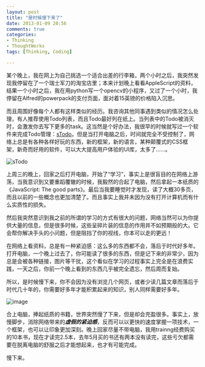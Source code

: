 ```yaml
---
layout: post
title: "是时候慢下来了"
date: 2013-01-09 20:56
comments: true
categories: 
- Thinking
- ThoughtWorks
tags: [Thinking, Coding]

---
```


某个晚上，我在网上为自己挑选一个适合出差的行李箱，两个小时之后，我突然发现我停留在了一个瑞士军刀的淘宝店里；本来计划晚上看看AppleScript的资料，结果一个小时之后，我在用python写一个opencv的小程序，又过了一个小时，我停留在Alfred的powerpack的支付页面，面对着15英镑的价格陷入沉思。

而且周围好像每个人都有这样类似的经历。我咨询其他同事遇到类似的情况怎么处理，有人推荐使用Todo列表，而且Todo最好列在纸上。当列表中的Todo被消灭时，会激发你去写下更多的task。这当然是个好办法，我很早的时候就写过一个软件来完成Todo管理：[sTodo](http://code.google.com/p/stodo/)。但是当打开电脑之后，时间就完全不受控制了，网络上总是有各种各样好玩的东西，新的框架，新的语言，某种颠覆式的CSS框架，新奇而好用的软件，可以大大提高用户体验的UI库，太多了……。

![sTodo](http://abruzzi.github.com/images/2013/01/stodo_edit.png)

上周三的晚上，回家之后打开电脑，开始了“学习”，事实上是很盲目的在网络上游荡，当我意识到又要重蹈覆辙的时候，我毅然的合起了电脑，然后拿起一本纸质的《JavaScript: The good parts》。最后当我要睡觉时才发现，读了大概30多页，而且以前的一些概念也更加清楚了。而且事实上我并未因为没有打开计算机而有什么实质性的损失。

然后我突然意识到我之前的所谓的学习的方式有很大的问题，网络当然可以为你提供大量的信息，但是很多时候，这些呈碎片装的信息的作用并不如预期般的大。它会帮你解决手头的小问题，但是阻挡了你的视线，你本可以走的更远！

在网络上看资料，总是有一种紧迫感：这么多的东西都不会，落后于时代好多年。打开电脑，一个晚上过去了，你可能读了很多的东西，但是记下来的非常少，因为总是会被各种链接，图片等干扰，这个看似在学习的过程事实上完全是在浪费实践，一天之后，你前一个晚上看到的东西几乎被完全遗忘，然后周而复始。

所以，是时候慢下来，你不会因为没有浏览几个网页，或者少读几篇文章而落后于时代几十年的，你需要好多年才能积累起来的知识，别人同样需要好多年。

![image](http://abruzzi.github.com/images/2013/01/todos.png)

合上电脑，捧起纸质的书籍，世界突然慢了下来，但是却会充盈很多。事实上，放慢脚步，消除网络带来的***虚假的紧迫感***，反而可以以更快的速度掌握一项技术，一个框架，也可以让印象更加深刻。晚上回家尽量不带电脑，我用trainng经费购买的10本书，现在才读完2.5本，去年5月买的书还有两本没有读完，这些亏欠都需要在脱离电脑的舒服之后才能想起来，也才有可能完成。

慢下来。